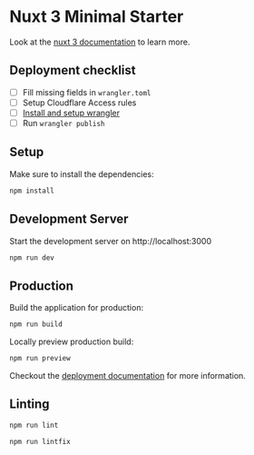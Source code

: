 # Nuxt 3 Minimal Starter

Look at the [nuxt 3 documentation](https://v3.nuxtjs.org) to learn more.

## Deployment checklist

- [ ] Fill missing fields in `wrangler.toml`
- [ ] Setup Cloudflare Access rules
- [ ] [Install and setup wrangler](https://developers.cloudflare.com/workers/cli-wrangler/install-update/#install)
- [ ] Run `wrangler publish`

## Setup

Make sure to install the dependencies:

```bash
npm install
```

## Development Server

Start the development server on http://localhost:3000

```bash
npm run dev
```

## Production

Build the application for production:

```bash
npm run build
```

Locally preview production build:

```bash
npm run preview
```

Checkout the [deployment documentation](https://v3.nuxtjs.org/docs/deployment) for more information.

## Linting

```bash
npm run lint
```

```bash
npm run lintfix
```